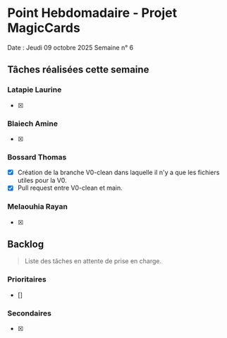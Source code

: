 # Point Hebdomadaire - Projet MagicCards

Date : Jeudi 09 octobre 2025
Semaine n° 6

## Tâches réalisées cette semaine

### Latapie Laurine

- [x] 

###  Blaiech Amine

- [x] 

### Bossard Thomas

- [x] Création de la branche V0-clean dans laquelle il n'y a que les fichiers utiles pour la V0.
- [x] Pull request entre V0-clean et main.
  
### Melaouhia Rayan

- [x]  

## Backlog

> Liste des tâches en attente de prise en charge.

### Prioritaires

- [] 

### Secondaires

- [X] 

